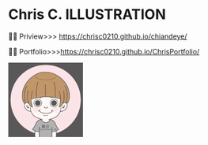 # Chris C. ILLUSTRATION

👶🏻 Priview>>> https://chrisc0210.github.io/chiandeye/

👶🏻 Portfolio>>>https://chrisc0210.github.io/ChrisPortfolio/


<a href="https://chrisc0210.github.io/ChrisPortfolio/">
<img src="https://github.com/ChrisC0210/ChrisPortfolio/blob/master/img/works/work_1.jpg" width="30%" height="30%" target="blank">
</a>
